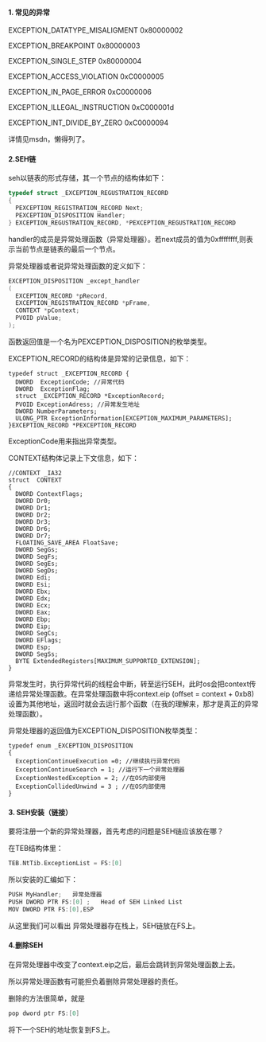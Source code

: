 
#### 1. 常见的异常

EXCEPTION_DATATYPE_MISALIGMENT       0x80000002

EXCEPTION_BREAKPOINT                       0x80000003

EXCEPTION_SINGLE_STEP                       0x80000004

EXCEPTION_ACCESS_VIOLATION           0xC0000005

EXCEPTION_IN_PAGE_ERROR                 0xC0000006

EXCEPTION_ILLEGAL_INSTRUCTION     0xC000001d

EXCEPTION_INT_DIVIDE_BY_ZERO         0xC0000094

详情见msdn，懒得列了。

#### 2.SEH链

seh以链表的形式存储，其一个节点的结构体如下：

```c
typedef struct _EXCEPTION_REGUSTRATION_RECORD
{
  PEXCEPTION_REGISTRATION_RECORD Next;
  PEXCEPTION_DISPOSITION Handler;
} EXCEPTION_REGUSTRATION_RECORD, *PEXCEPTION_REGUSTRATION_RECORD
```

handler的成员是异常处理函数（异常处理器）。若next成员的值为0xffffffff,则表示当前节点是链表的最后一个节点。

异常处理器或者说异常处理函数的定义如下：

```c
EXCEPTION_DISPOSITION _except_handler
(
  EXCEPTION_RECORD *pRecord,
  EXCEPTION_REGISTRATION_RECORD *pFrame,
  CONTEXT *pContext;
  PVOID pValue;
);
```

函数返回值是一个名为PEXCEPTION_DISPOSITION的枚举类型。

EXCEPTION_RECORD的结构体是异常的记录信息，如下：

```
typedef struct _EXCEPTION_RECORD {
  DWORD  ExceptionCode; //异常代码
  DWORD  ExceptionFlag;
  struct _EXCEPTION_RECORD *ExceptionRecord;
  PVOID ExceptionAdress; //异常发生地址
  DWORD NumberParameters;
  ULONG_PTR ExceptionInformation[EXCEPTION_MAXIMUM_PARAMETERS];
}EXCEPTION_RECORD *PEXCEPTION_RECORD
```

ExceptionCode用来指出异常类型。

CONTEXT结构体记录上下文信息，如下：

```
//CONTEXT _IA32
struct  CONTEXT 
{
  DWORD ContextFlags;
  DWORD Dr0;
  DWORD Dr1;
  DWORD Dr2;
  DWORD Dr3;
  DWORD Dr6;
  DWORD Dr7;
  FLOATING_SAVE_AREA FloatSave;
  DWORD SegGs;
  DWORD SegFs;
  DWORD SegEs;
  DWORD SegDs;
  DWORD Edi;
  DWORD Esi;
  DWORD Ebx;
  DWORD Edx;
  DWORD Ecx;
  DWORD Eax;
  DWORD Ebp;
  DWORD Eip;
  DWORD SegCs;
  DWORD EFlags;
  DWORD Esp;
  DWORD SegSs;
  BYTE ExtendedRegisters[MAXIMUM_SUPPORTED_EXTENSION];  
}
```

异常发生时，执行异常代码的线程会中断，转至运行SEH，此时os会把context传递给异常处理函数。在异常处理函数中将context.eip (offset = context + 0xb8) 设置为其他地址，返回时就会去运行那个函数（在我的理解来，那才是真正的异常处理函数）。

异常处理器的返回值为EXCEPTION_DISPOSITION枚举类型：

```
typedef enum _EXCEPTION_DISPOSITION 
{
  ExceptionContinueExecution =0; //继续执行异常代码
  ExceptionContinueSearch = 1; //运行下一个异常处理器
  ExceptionNestedException = 2; //在OS内部使用
  ExceptionCollidedUnwind = 3 ; //在OS内部使用
}
```

#### 3. SEH安装（链接）

要将注册一个新的异常处理器，首先考虑的问题是SEH链应该放在哪？

在TEB结构体里：

```c
TEB.NtTib.ExceptionList = FS:[0]
```

所以安装的汇编如下：

```c
PUSH MyHandler;   异常处理器
PUSH DWORD PTR FS:[0] ;   Head of SEH Linked List 
MOV DWORD PTR FS:[0],ESP
```

从这里我们可以看出   异常处理器存在栈上，SEH链放在FS上。

#### 4.删除SEH

在异常处理器中改变了context.eip之后，最后会跳转到异常处理函数上去。

所以异常处理函数有可能担负着删除异常处理器的责任。

删除的方法很简单，就是

```c
pop dword ptr FS:[0]
```

将下一个SEH的地址恢复到FS上。
